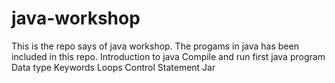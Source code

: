 # java-workshop
This is the repo says of java workshop. The progams in java has been included in this repo.
Introduction to  java
Compile and run first java program
Data type
Keywords
Loops
Control Statement
Jar